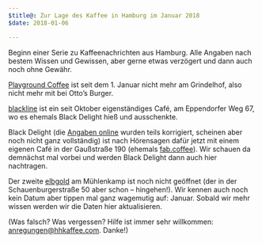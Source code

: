 ```yaml
---
$title@: Zur Lage des Kaffee in Hamburg im Januar 2018
$date: 2018-01-06 

---
```

Beginn einer Serie zu Kaffeenachrichten aus Hamburg. Alle Angaben nach bestem Wissen und Gewissen, aber gerne etwas verzögert und dann auch noch ohne Gewähr.

[Playground Coffee]([url('/content/roasters/playground.md')]) ist seit dem 1. Januar nicht mehr am Grindelhof, also nicht mehr mit bei Otto’s Burger.

[blackline]([url('/content/cafes/blackline.md')]) ist ein seit Oktober eigenständiges Café, am Eppendorfer Weg 67, wo es ehemals Black Delight hieß und ausschenkte.

Black Delight (die [Angaben online](http://blackdelight.de/) wurden teils korrigiert, scheinen aber noch nicht ganz vollständig) ist nach Hörensagen dafür jetzt mit einem eigenen Café in der Gaußstraße 190 (ehemals [fab.coffee](http://www.fabcoffee.de/)). Wir schauen da demnächst mal vorbei und werden Black Delight dann auch hier nachtragen.

Der zweite [elbgold]([url('/content/roasters/elbgold.md')]) am Mühlenkamp ist noch nicht geöffnet (der in der Schauenburgerstraße 50 aber schon – hingehen!). Wir kennen auch noch kein Datum aber tippen mal ganz wagemutig auf: Januar. Sobald wir mehr wissen werden wir die Daten hier aktualisieren.

(Was falsch? Was vergessen? Hilfe ist immer sehr willkommen: [anregungen@hhkaffee.com](mailto:anregungen@hhkaffee.com). Danke!)